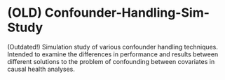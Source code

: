 # (OLD) Confounder-Handling-Sim-Study
(Outdated!) Simulation study of various confounder handling techniques. Intended to examine the differences in performance and results between different solutions to the problem of confounding between covariates in causal health analyses.

